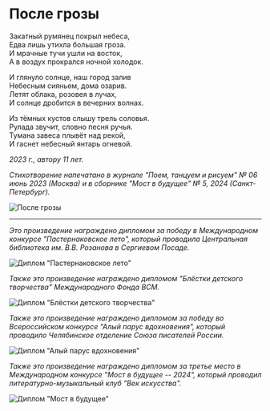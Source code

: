 # После грозы

Закатный румянец покрыл небеса,  
Едва лишь утихла большая гроза.  
И мрачные тучи ушли на восток,  
А в воздух прокрался ночной холодок.

И глянуло солнце, наш город залив  
Небесным сияньем, дома озарив.  
Летят облака, розовея в лучах,  
И солнце дробится в вечерних волнах.

Из тёмных кустов слышу трель соловья.  
Рулада звучит, словно песня ручья.  
Тумана завеса плывёт над рекой,  
И гаснет небесный янтарь огневой.

*2023 г., автору 11 лет.*

*Стихотворение напечатано в журнале "Поем, танцуем и рисуем" № 06 июнь 2023 (Москва) и в сборнике "Мост в будущее"  № 5, 2024 (Санкт-Петербург).*

![После грозы](../images/after-storm.jpg)

***

*Это произведение награждено дипломом за победу в Международном конкурсе "Пастернаковское лето", который проводила Центральная библиотека им. В.В. Розанова в Сергиевом Посаде.*

![Диплом "Пастернаковское лето"](../images/achievements/pasternak-summer.jpg)

*Также это произведение награждено дипломом "Блёстки детского творчества" Международного Фонда ВСМ.*

![Диплом "Блёстки детского творчества"](../images/achievements/diplom-vsm.jpg)

*Также это произведение награждено дипломом за победу во Всероссийском конкурсе "Алый парус вдохновения", который проводило Челябинское отделение Союза писателей России.*

![Диплом "Алый парус вдохновения"](../images/achievements/diplom-red-sail-poetry.jpg)

*Также это произведение награждено дипломом за третье место в Международном конкурсе "Мост в будущее -- 2024", который проводил литературно-музыкальный клуб "Век искусства".*

![Диплом "Мост в будущее"](../images/achievements/diplom-most.jpg)
